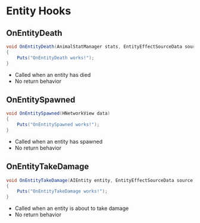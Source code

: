 # Entity Hooks

## OnEntityDeath

``` csharp
void OnEntityDeath(AnimalStatManager stats, EntityEffectSourceData source)
{
    Puts("OnEntityDeath works!");
}
```

 * Called when an entity has died
 * No return behavior

## OnEntitySpawned

``` csharp
void OnEntitySpawned(HNetworkView data)
{
    Puts("OnEntitySpawned works!");
}
```

 * Called when an entity has spawned
 * No return behavior

## OnEntityTakeDamage

``` csharp
void OnEntityTakeDamage(AIEntity entity, EntityEffectSourceData source)
{
    Puts("OnEntityTakeDamage works!");
}
```

 * Called when an entity is about to take damage
 * No return behavior
